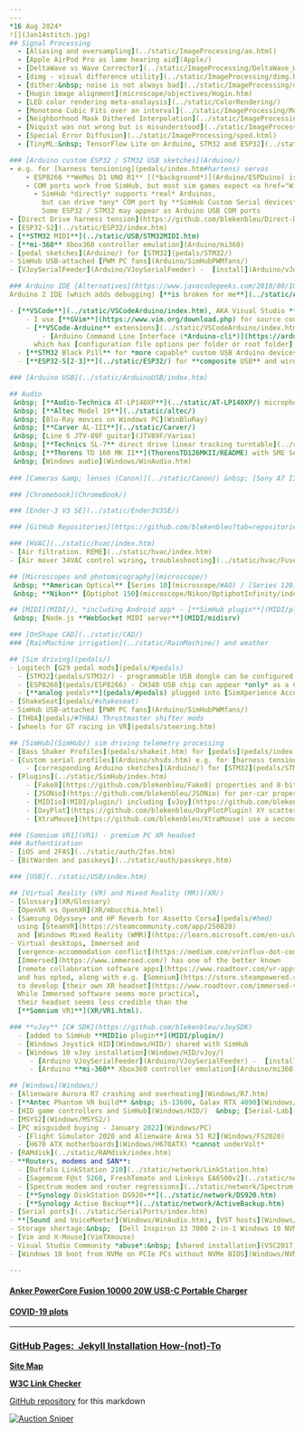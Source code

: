 ```yaml
---
---
*16 Aug 2024*  
![](Jan14stitch.jpg)  
## Signal Processing
  - [Aliasing and oversampling](../static/ImageProcessing/ao.html)
  - [Apple AirPod Pro as lame hearing aid](Apple/)  
  - [DeltaWave vs Wave Corrector](../static/ImageProcessing/DeltaWave_WaveCorrector.html)
  - [dimg - visual difference utility](../static/ImageProcessing/dimg.html)
  - [dither:&nbsp; noise is not always bad](../static/ImageProcessing/dither.html)
  - [Hugin image alignment](microscope/objectives/Hugin.htm)  
  - [LED color rendering meta-analaysis](../static/ColorRendering/)  
  - [Monotone Cubic Fits over an interval](../static/ImageProcessing/MonotoneCubic.htm)
  - [Neighborhood Mask Dithered Interpolation](../static/ImageProcessing/NMDI.html)
  - [Niquist was not wrong but is misunderstood](../static/ImageProcessing/Nyquist.html)
  - [Special Error Diffusion](../static/ImageProcessing/sped.html)
  - [TinyML:&nbsp; TensorFlow Lite on Arduino, STM32 and ESP32](../static/ImageProcessing/TinyML.htm)  

### [Arduino custom ESP32 / STM32 USB sketches](Arduino/)
- e.g. for [harness tensioning](pedals/index.htm#hartens) servos
    - ESP8266 **WeMos D1 UNO R1** [(*background*)](Arduino/ESPDuino) is a COM device  
    - COM ports work from SimHub, but most sim games expect <a href="Windows/HID/#DI">DirectInput</a>
      - SimHub *directly* supports *real* Arduinos,  
        but can drive *any* COM port by **SimHub Custom Serial devices**  
        Some ESP32 / STM32 may appear as Arduino USB COM ports
- [Direct Drive harness tension](https://github.com/blekenbleu/Direct-Drive-harness-tension-tester)  
- [ESP32-S2](../static/ESP32/index.htm)  
- [**STM32 MIDI**](../static/USB/STM32MIDI.htm)
- [**mi-360** Xbox360 controller emulation](Arduino/mi360)
- [pedal sketches](Arduino/) for [STM32](pedals/STM32/) 
- SimHub USB-attached [PWM PC fans](Arduino/SimHubPWMfans/)
- [VJoySerialFeeder](Arduino/VJoySerialFeeder) -  [install](Arduino/vJoySFinstall)

### Arduino IDE [Alternatives](https://www.javacodegeeks.com/2018/08/10-arduino-ide-alternative.html)
Arduino 2 IDE (which adds debugging) [**is broken for me**](../static/Arduino2/install.htm#oopsie)

- [**VSCode**](../static/VSCodeArduino/index.htm), AKA Visual Studio **Code**, *a confusingly named editor/IDE wannabe*  
	- I use [**GVim**](https://www.vim.org/download.php) for source code edits  
	- [**VSCode-Arduino** extensions](../static/VSCodeArduino/index.htm) employ
		- [Arduino Command Line Interface (*Arduino-cli*)](https://arduino.github.io/arduino-cli/),  
	  which has [configuration file options per folder or root folder](https://arduino.github.io/arduino-cli/0.31/commands/arduino-cli_config_init/)
  - [**STM32 Black Pill** for *more capable* custom USB Arduino devices](Arduino/black.htm)
  - [**ESP32-S[2-3]**](../static/ESP32/) for **composite USB** and wireless Arduino devices  

### [Arduino USB](../static/ArduinoUSB/index.htm)  

## Audio  
 &nbsp; [**Audio-Technica AT-LP140XP**](../static/AT-LP140XP/) microphonics  
 &nbsp; [**Altec Model 19**](../static/altec/)  
 &nbsp; [Blu-Ray movies on Windows PC](WinBluRay)  
 &nbsp; [**Carver AL-III**](../static/Carver/)  
 &nbsp; [Line 6 JTV-89F guitar](JTV89F/Variax)  
 &nbsp; [**Technics SL-7** direct drive linear tracking turntable](../static/SL-7/)  
 &nbsp; [**Thorens TD 160 MK II**](ThorensTD126MKII/README) with SME Series III  
 &nbsp; [Windows audio](Windows/WinAudio.htm)  
  
### [Cameras &amp; lenses (Canon)](../static/Canon/) &nbsp; [Sony A7 II](../static/A7II)  

### [Chromebook](ChromeBook/)

### [Ender-3 V3 SE](../static/Ender3V3SE/)

### [GitHub Repositories](https://github.com/blekenbleu?tab=repositories)

### [HVAC](../static/hvac/index.htm)
- [Air filtration. REME](../static/hvac/index.htm)  
- [Air mover 34VAC control wiring, troubleshooting](../static/hvac/Fuse24VAC.htm)  

## [Microscopes and photomicography](microscope/)  
 &nbsp; **American Optical** [Series 10](microscope/#AO) / [Series 120](microscope/AO/) / [Reichert EPIStar](microscope/#EPIStar)  
 &nbsp; **Nikon** [Optiphot 150](microscope/Nikon/OptiphotInfinity/index.html#other) / [Optiphot 66](microscope/Nikon/) / [Optiphot 1](microscope/Nikon/Optiphot/) / [Metaphot](microscope/Nikon/Metaphot/)  

## [MIDI](MIDI/), *including Android app* - [**SimHub plugin**](MIDI/plugin/)
 &nbsp; [Node.js **WebSocket MIDI server**](MIDI/midisrv)

### [OnShape CAD](../static/CAD/)
### [RainMachine irrigation](../static/RainMachine/) and weather  

## [Sim driving](pedals/)
- Logitech [G29 pedal mods](pedals/#pedals)
  - [STM32](pedals/STM32/) - programmable USB dongle can be configured as [HID gamepad](Windows/HID/)
  - [ESP8266](pedals/ESP8266) - CH340 USB chip can appear *only* as a COM port to Windows
  - [**analog pedals**](pedals/#pedals) plugged into [SimXperience AccuForce controller](pedals/#analog)  
- [ShakeSeat](pedals/#shakeseat)  
- SimHub USB-attached [PWM PC fans](Arduino/SimHubPWMfans/)
- [TH8A](pedals/#TH8A) Thrustmaster shifter mods
- [wheels for GT racing in VR](pedals/steering.htm)  

## [SimHub](SimHub/) sim driving telemetry processing
- [Bass Shaker Profiles](pedals/shakeit.htm) for [pedals](pedals/index.htm#haptic) and [ShakeSeat](pedals/index.htm#shakeseat)
- [Custom serial profiles](Arduino/shsds.htm) e.g. for [harness tensioning](pedals/index.htm#hartens)  
	- [corresponding Arduino sketches](Arduino/) for [STM32](pedals/STM32/) 
- [Plugins](../static/SimHub/index.htm) 
	- [Fake8](https://github.com/blekenbleu/Fake8) properties and 8-bit serial data for [Custom serial profiles](Arduino/shsds.htm)  
	- [JSONio](https://github.com/blekenbleu/JSONio) for per-car properties e.g. in [ShakeIt Bass Shaker Profiles](pedals/shakeit.htm)  
	- [MIDIio](MIDI/plugin/) including [vJoy](https://github.com/blekenbleu/vJoySDK) and [Direct Input controllers](Windows/HID/index.htm#DI)  
	- [OxyPlot](https://github.com/blekenbleu/OxyPlotPlugin) XY scatter plot plot one SimHub property vs another  
	- [XtraMouse](https://github.com/blekenbleu/XtraMouse) use a second mouse to directly control SimHub properties, e.g. for MIDIio  

### [Somnium VR1](VR1) - premium PC XR headset
### Authentication
- [iOS and 2FAS](../static/auth/2fas.htm)
- [BitWarden and passkeys](../static/auth/passkeys.htm)

### [USB](../static/USB/index.htm)

## [Virtual Reality (VR) and Mixed Reality (MR)](XR/)  
- [Glossary](XR/Glossary)  
- [OpenVR vs OpenXR](XR/mbucchia.html)
- [Samsung Odyssey+ and HP Reverb for Assetto Corsa](pedals/#hmd)  
  using [SteamVR](https://steamcommunity.com/app/250820)
  and [Windows Mixed Reality (WMR)](https://learn.microsoft.com/en-us/windows/mixed-reality/enthusiast-guide/)  
- Virtual desktops, Immersed and
  [vergence-accommodation conflict](https://medium.com/vrinflux-dot-com/vergence-accommodation-conflict-is-a-bitch-here-s-how-to-design-around-it-87dab1a7d9ba).  
  [Immersed](https://www.immersed.com/) has one of the better known
  [remote collaboration software apps](https://www.roadtovr.com/vr-apps-work-from-home-remote-office-design-review-training-education-cad-telepresence-wfh/),  
  and has opted, along with e.g. [Somnium](https://store.steampowered.com/app/875480/Somnium_Space_VR/),
  to develop [their own XR headset](https://www.roadtovr.com/immersed-visor-pre-orders-500/).  
  While Immersed software seems more practical,  
  their headset seems less credible than the
  [**Somnium VR1**](XR/VR1.html).  

### **vJoy** [C# SDK](https://github.com/blekenbleu/vJoySDK)  
  - [added to SimHub **MIDIio plugin**](MIDI/plugin/)
  - [Windows Joystick HID](Windows/HID/) shared with SimHub
  - [Windows 10 vJoy installation](Windows/HID/vJoy/)
     - [Arduino VJoySerialFeeder](Arduino/VJoySerialFeeder) -  [install](Arduino/vJoySFinstall)
     - [Arduino **mi-360** Xbox360 controller emulation](Arduino/mi360)

## [Windows](Windows/)
- [Alienware Aurora R7 crashing and overheating](Windows/R7.htm)  
- [**Antec Phantom VR build** &nbsp; i5-13600, Galax RTX 4090](Windows/PhantomVR.htm)  
- [HID game controllers and SimHub](Windows/HID/)  &nbsp; [Serial-Lab](Windows/SerialLab)
- [MSYS2](Windows/MSYS2/)
- [PC misguided buying - January 2022](Windows/PC)  
  - [Flight Simulator 2020 and Alienware Area 51 R2](Windows/FS2020)
  - [H670 ATX motherboards](Windows/H670ATX) *cannot underVolt*
- [RAMdisk](../static/RAMdisk/index.htm)  
- **Routers, modems and SAN**:  
  - [Buffalo LinkStation 210](../static/network/LinkStation.htm)  
  - [Sagemcom F@st 5260, FreshTomato and Linksys EA6500v2](../static/network/FreshTomato.htm)  
  - [Spectrum modem and router regressions](../static/network/Spectrum.htm)  
  - [**Synology DiskStation DS920+**](../static/network/DS920.htm)  
  - [**Synology Active Backup**](../static/network/ActiveBackup.htm)  
- [Serial ports](../static/SerialPorts/index.htm)  
- **[Sound and VoiceMeeter](Windows/WinAudio.htm), [VST hosts](Windows/VSThost.htm) and [VST3 plugins](Windows/steinberg/)**  
- Storage shortage:&nbsp;  [Dell Inspiron 13 7000 2-in-1 Windows 10 NVMe SSD](Windows/NVMe/Inspiron13.htm)  
- [Vim and X-Mouse](VimTXmouse)
- Visual Studio Community *abuse*:&nbsp; [shared installation](VSC2017)
- [Windows 10 boot from NVMe on PCIe PCs without NVMe BIOS](Windows/NVMe/)  

---
```


#### [Anker PowerCore Fusion 10000 20W USB-C Portable Charger](../microscope/Anker.htm)
#### [COVID-19 plots](../static/covid)

---

### [GitHub Pages:&nbsp; Jekyll Installation How-(not)-To](pages)

[**Site Map**](SiteMap.htm)  

**[W3C Link Checker](https://validator.w3.org/checklink)**  

[GitHub repository](https://github.com/blekenbleu/blekenbleu.github.io)
for this markdown  

[![Auction Sniper](https://www.gixen.com/images/gixenlink.gif)](https://www.gixen.com/index.php)

